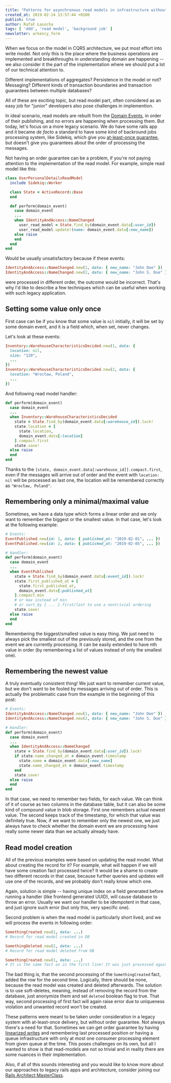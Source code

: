 ```yaml
---
title: "Patterns for asynchronous read models in infrastructure without order guarantee"
created_at: 2019-02-14 13:57:44 +0100
publish: true
author: Rafał Łasocha
tags: [ 'ddd', 'read model', 'background job' ]
newsletter: arkency_form
---
```


When we focus on the model in CQRS architecture, we put most effort into write model.
Not only this is the place where the business operations are implemented and breakthroughs in understanding domain are happening -- we also consider it the part of the implementation where we should put a lot of our technical attention to.

Different implementations of aggregates? Persistence in the model or not? Messaging? Different kinds of transaction boundaries and transaction guarantees between multiple databases?

All of these are exciting topic, but read model part, often considered as an easy job for "junior" developers also pose challenges in implemention.

<!-- more -->

In ideal scenario, read models are rebuilt from the [Domain Events](https://blog.arkency.com/2016/05/the-anatomy-of-domain-event/), in order of their publishing, and no errors are happening when processing them. But today, let's focus on a more legacy scenario. We do have some rails app and it became _de facto_ a standard to have some kind of backround jobs processing system, like Sidekiq, which give you [at-least-once guarantee](https://github.com/mperham/sidekiq/wiki/Reliability#using-super_fetch), but doesn't give you guarantees about the order of processing the messages. 

Not having an order guarantee can be a problem, if you're not paying attention to the implementation of the read model. For example, simple read model like this:

```ruby
class UserPersonalDetailsReadModel
  include Sidekiq::Worker

  class State < ActiveRecord::Base
  end

  def perform(domain_event)
    case domain_event
    ...
    when IdentityAndAccess::NameChanged
      user_read_model = State.find_by(domain_event.data[:user_id])
      user_read_model.update!(name: domain_event.data[:new_name])
    else raise
    end
  end
end
```

Would be usually unsatisfactory because if these events:

```ruby
IdentityAndAccess::NameChanged.new(1, data: { new_name: "John Doe" })
IdentityAndAccess::NameChanged.new(2, data: { new_name: "John S. Doe" })
```

were processed in different order, the outcome would be incorrect. That's why I'd like to describe a few techniques which can be useful when working with such legacy application.

## Setting some value only once

First case can be if you know that some value is `nil` initially, it will be set by some domain event, and it is a field which, when set, never changes.

Let's look at these events:

```ruby
Inventory::WarehouseCharacteristicsDecided.new(1, data: {
  location: nil,
  size: "120",
  ...
})
Inventory::WarehouseCharacteristicsDecided.new(2, data: {
  location: "Wrocław, Poland",
  ...
})
```

And following read model handler:

```ruby
def perform(domain_event)
  case domain_event
  ...
  when Inventory::WarehouseCharacteristicsDecided
    state = State.find_by(domain_event.data[:warehouse_id]).lock!
    state.location = [
      state.location,
      domain_event.data[:location]
    ].compact.first
    state.save!
  else raise
  end
end
```

Thanks to the `[state, domain_event.data[:warehouse_id]].compact.first`, even if the messages will arrive out of order and the event with `location: nil` will be processed as last one, the location will be remembered correctly as `"Wrocław, Poland"`.

## Remembering only a minimal/maximal value

Sometimes, we have a data type which forms a linear order and we only want to remember the biggest or the smallest value. In that case, let's look at the following example:

```ruby
# Events:
EventPublished.new(id: 1, data: { published_at: "2019-02-01", ... })
EventPublished.new(id: 2, data: { published_at: "2019-02-05", ... })

# Handler:
def perform(domain_event)
  case domain_event
  ...
  when EventPublished
    state = State.find_by(domain_event.data[:event_id]).lock!
    state.first_published_at = [
      state.first_published_at,
      domain_event.data[:published_at]
    ].compact.min
    # or max instead of min
    # or sort_by { ... }.first/last to use a nontrivial ordering
    state.save!
  else raise
  end
end
```

Remembering the biggest/smallest value is easy thing. We just need to always pick the smallest out of the previously stored, and the one from the event we are currently processing. It can be easily extended to have nth value in order (by remembering a list of values instead of only the smallest one).

## Remembering the newest value

A truly eventually consistent thing! We just want to remember current value, but we don't want to be fooled by messages arriving out of order. This is actually the problematic case from the example in the beginning of this post:

```ruby
# Events:
IdentityAndAccess::NameChanged.new(1, data: { new_name: "John Doe" })
IdentityAndAccess::NameChanged.new(2, data: { new_name: "John S. Doe" })

# Handler:
def perform(domain_event)
  case domain_event
  ...
  when IdentityAndAccess::NameChanged
    state = State.find_by(domain_event.data[:user_id]).lock!
    if state.name_changed_at < domain_event.timestamp
      state.name = domain_event.data[:new_name]
      state.name_changed_at = domain_event.timestamp
    end
    state.save!
  else raise
  end
end
```

In that case, we need to remember two fields, for each value. We can think of it of course as two columns in the database table, but it can also be some kind of compound value in blob storage.
First one remembers actual newest value. The second keeps track of the timestamp, for which that value was definitely true. Now, if we want to remember only the newest one, we just always have to check whether the domain event we are processing have really some newer data than we actually already have.


## Read model creation

All of the previous examples were based on updating the read model. What about creating the record for it? For example, what will happen if we will have some creation fact processed twice? It would be a shame to create two different records in that case, because further queries and updates will use one of the records, and we probably don't really know which one.

Again, solution is simple -- having unique index on a field generated before running a handler (like frontend generated UUID), will cause database to throw an error. Usually we want our handler to be idempotent in that case, and just ignore such error (but only this, very specific one).

Second problem is when the read model is particularly short lived, and we will process the events in following order:

```ruby
SomethingCreated.new(1, data: ...)
# Record for read model created in DB

SomethingDeleted.new(2, data: ...)
# Record for read model deleted from DB

SomethingCreated.new(1, data: ...)
# It is the same fact as in the first line! It was just processed again, because background system failed to ACK the completed job.
```

The bad thing is, that the second processing of the `SomethingCreated` fact, added the row for the second time. Logically, there should be none, because the read model was created and deleted afterwards. The solution is to use soft-deletes, meaning, instead of removing the record from the database, just anonymize them and set `deleted` boolean flag to true. That way, second processing of first fact will again raise error due to uniqueness violation and unwanted record won't be created.

These patterns were meant to be taken under consideration in a legacy system with at-least-once delivery, but without order guarantee. Not always there's a need for that. Sometimes we can get order guarantee by having [linearized writes](https://railseventstore.org/docs/repository/#using-pglinearizedeventrepository-for-linearized-writes) and remembering last processed position or having a queue infrastructure with only at most one consumer processing element from given queue at the time. This poses challenges on its own, but all I wanted to show is that read-models are not so trivial and in reality there are some nuances in their implementation.

Also, if all of this sounds interesting and you would like to know more about our approaches to legacy rails apps and architecture, consider joining our [Rails Architect MasterClass](https://arkency.com/masterclass/).
